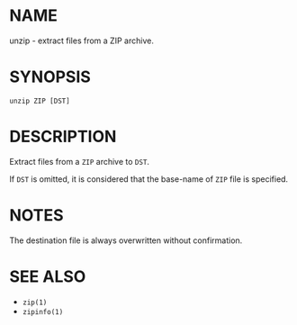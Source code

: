# NAME
unzip - extract files from a ZIP archive.

# SYNOPSIS

    unzip ZIP [DST]

# DESCRIPTION
Extract files from a `ZIP` archive to `DST`.

If `DST` is omitted, it is considered that the base-name of `ZIP` file is specified.

# NOTES
The destination file is always overwritten without confirmation.

# SEE ALSO
- `zip(1)`
- `zipinfo(1)`
